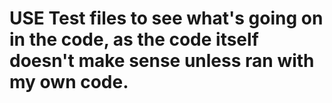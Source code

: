 # USE Test files to see what's going on in the code, as the code itself doesn't make sense unless ran with my own code.
